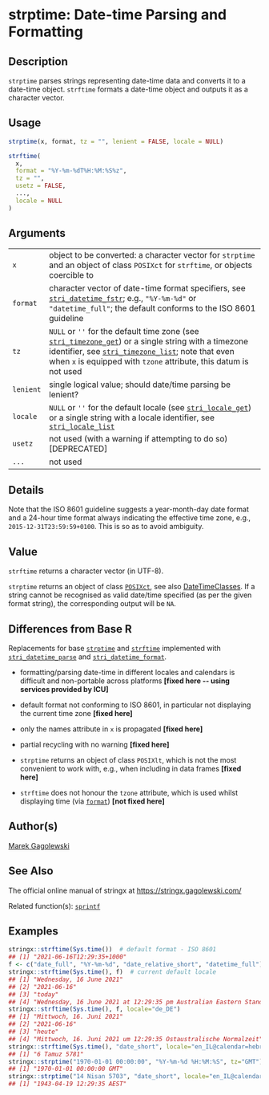 # strptime: Date-time Parsing and Formatting

## Description

`strptime` parses strings representing date-time data and converts it to a date-time object. `strftime` formats a date-time object and outputs it as a character vector.

## Usage

```r
strptime(x, format, tz = "", lenient = FALSE, locale = NULL)

strftime(
  x,
  format = "%Y-%m-%dT%H:%M:%S%z",
  tz = "",
  usetz = FALSE,
  ...,
  locale = NULL
)
```

## Arguments

|           |                                                                                                                                                                                                                                                                                                                                                             |
|-----------|-------------------------------------------------------------------------------------------------------------------------------------------------------------------------------------------------------------------------------------------------------------------------------------------------------------------------------------------------------------|
| `x`       | object to be converted: a character vector for `strptime` and an object of class `POSIXct` for `strftime`, or objects coercible to                                                                                                                                                                                                                          |
| `format`  | character vector of date-time format specifiers, see [`stri_datetime_fstr`](https://stringi.gagolewski.com/rapi/stri_datetime_fstr.html); e.g., `"%Y-%m-%d"` or `"datetime_full"`; the default conforms to the ISO 8601 guideline                                                                                                                           |
| `tz`      | `NULL` or `''` for the default time zone (see [`stri_timezone_get`](https://stringi.gagolewski.com/rapi/stri_timezone_set.html)) or a single string with a timezone identifier, see [`stri_timezone_list`](https://stringi.gagolewski.com/rapi/stri_timezone_list.html); note that even when `x` is equipped with `tzone` attribute, this datum is not used |
| `lenient` | single logical value; should date/time parsing be lenient?                                                                                                                                                                                                                                                                                                  |
| `locale`  | `NULL` or `''` for the default locale (see [`stri_locale_get`](https://stringi.gagolewski.com/rapi/stri_locale_set.html)) or a single string with a locale identifier, see [`stri_locale_list`](https://stringi.gagolewski.com/rapi/stri_locale_list.html)                                                                                                  |
| `usetz`   | not used (with a warning if attempting to do so) \[DEPRECATED\]                                                                                                                                                                                                                                                                                             |
| `...`     | not used                                                                                                                                                                                                                                                                                                                                                    |

## Details

Note that the ISO 8601 guideline suggests a year-month-day date format and a 24-hour time format always indicating the effective time zone, e.g., `2015-12-31T23:59:59+0100`. This is so as to avoid ambiguity.

## Value

`strftime` returns a character vector (in UTF-8).

`strptime` returns an object of class [`POSIXct`](https://stat.ethz.ch/R-manual/R-devel/library/base/help/POSIXct.html), see also [DateTimeClasses](https://stat.ethz.ch/R-manual/R-devel/library/base/help/DateTimeClasses.html). If a string cannot be recognised as valid date/time specified (as per the given format string), the corresponding output will be `NA`.

## Differences from Base R

Replacements for base [`strptime`](https://stat.ethz.ch/R-manual/R-devel/library/base/help/strptime.html) and [`strftime`](https://stat.ethz.ch/R-manual/R-devel/library/base/help/strftime.html) implemented with [`stri_datetime_parse`](https://stringi.gagolewski.com/rapi/stri_datetime_format.html) and [`stri_datetime_format`](https://stringi.gagolewski.com/rapi/stri_datetime_format.html).

-   formatting/parsing date-time in different locales and calendars is difficult and non-portable across platforms **\[fixed here -- using services provided by ICU\]**

-   default format not conforming to ISO 8601, in particular not displaying the current time zone **\[fixed here\]**

-   only the names attribute in `x` is propagated **\[fixed here\]**

-   partial recycling with no warning **\[fixed here\]**

-   `strptime` returns an object of class `POSIXlt`, which is not the most convenient to work with, e.g., when including in data frames **\[fixed here\]**

-   `strftime` does not honour the `tzone` attribute, which is used whilst displaying time (via [`format`](https://stat.ethz.ch/R-manual/R-devel/library/base/help/format.html)) **\[not fixed here\]**

## Author(s)

[Marek Gagolewski](https://www.gagolewski.com/)

## See Also

The official online manual of <span class="pkg">stringx</span> at <https://stringx.gagolewski.com/>

Related function(s): [`sprintf`](sprintf.md)

## Examples




```r
stringx::strftime(Sys.time())  # default format - ISO 8601
## [1] "2021-06-16T12:29:35+1000"
f <- c("date_full", "%Y-%m-%d", "date_relative_short", "datetime_full")
stringx::strftime(Sys.time(), f)  # current default locale
## [1] "Wednesday, 16 June 2021"                                                
## [2] "2021-06-16"                                                             
## [3] "today"                                                                  
## [4] "Wednesday, 16 June 2021 at 12:29:35 pm Australian Eastern Standard Time"
stringx::strftime(Sys.time(), f, locale="de_DE")
## [1] "Mittwoch, 16. Juni 2021"                                       
## [2] "2021-06-16"                                                    
## [3] "heute"                                                         
## [4] "Mittwoch, 16. Juni 2021 um 12:29:35 Ostaustralische Normalzeit"
stringx::strftime(Sys.time(), "date_short", locale="en_IL@calendar=hebrew")
## [1] "6 Tamuz 5781"
stringx::strptime("1970-01-01 00:00:00", "%Y-%m-%d %H:%M:%S", tz="GMT")
## [1] "1970-01-01 00:00:00 GMT"
stringx::strptime("14 Nisan 5703", "date_short", locale="en_IL@calendar=hebrew")
## [1] "1943-04-19 12:29:35 AEST"
```
